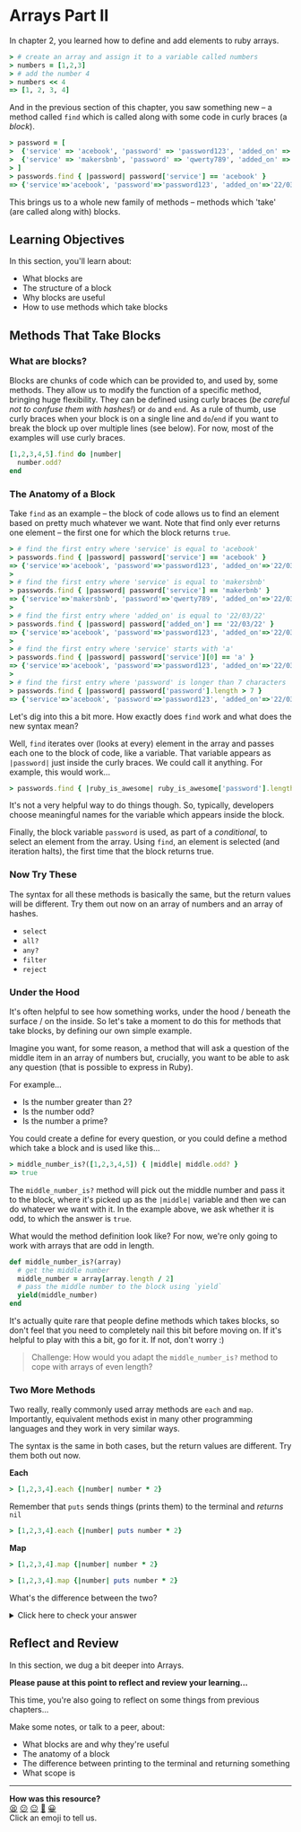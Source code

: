 # Arrays Part II

In chapter 2, you learned how to define and add elements to ruby arrays.

```ruby
> # create an array and assign it to a variable called numbers
> numbers = [1,2,3]
> # add the number 4
> numbers << 4
=> [1, 2, 3, 4]
```

And in the previous section of this chapter, you saw something new – a method called `find` which is called along with some code in curly braces (a _block_).

```ruby
> password = [
>  {'service' => 'acebook', 'password' => 'password123', 'added_on' => '22/03/22'},
>  {'service' => 'makersbnb', 'password' => 'qwerty789', 'added_on' => '22/03/22'}
> ]
> passwords.find { |password| password['service'] == 'acebook' }
=> {'service'=>'acebook', 'password'=>'password123', 'added_on'=>'22/03/22'}
```

This brings us to a whole new family of methods – methods which 'take' (are called along with) blocks.

## Learning Objectives

In this section, you'll learn about:
- What blocks are
- The structure of a block
- Why blocks are useful
- How to use methods which take blocks

## Methods That Take Blocks

### What are blocks?

Blocks are chunks of code which can be provided to, and used by, some methods. They allow us to modify the function of a specific method, bringing huge flexibility. They can be defined using curly braces (_be careful not to confuse them with hashes!_) or `do` and `end`. As a rule of thumb, use curly braces when your block is on a single line and `do`/`end` if you want to break the block up over multiple lines (see below). For now, most of the examples will use curly braces.

```ruby
[1,2,3,4,5].find do |number|
  number.odd?
end
```

### The Anatomy of a Block

Take `find` as an example – the block of code allows us to find an element based on pretty much whatever we want. Note that find only ever returns one element – the first one for which the block returns `true`.

```ruby
> # find the first entry where 'service' is equal to 'acebook'
> passwords.find { |password| password['service'] == 'acebook' }
=> {'service'=>'acebook', 'password'=>'password123', 'added_on'=>'22/03/22'}
>
> # find the first entry where 'service' is equal to 'makersbnb'
> passwords.find { |password| password['service'] == 'makerbnb' }
=> {'service'=>'makersbnb', 'password'=>'qwerty789', 'added_on'=>'22/03/22'}
>
> # find the first entry where 'added_on' is equal to '22/03/22'
> passwords.find { |password| password['added_on'] == '22/03/22' }
=> {'service'=>'acebook', 'password'=>'password123', 'added_on'=>'22/03/22'}
>
> # find the first entry where 'service' starts with 'a'
> passwords.find { |password| password['service'][0] == 'a' }
=> {'service'=>'acebook', 'password'=>'password123', 'added_on'=>'22/03/22'}
>
> # find the first entry where 'password' is longer than 7 characters
> passwords.find { |password| password['password'].length > 7 }
=> {'service'=>'acebook', 'password'=>'password123', 'added_on'=>'22/03/22'}
```

Let's dig into this a bit more. How exactly does `find` work and what does the new syntax mean?

Well, `find` iterates over (looks at every) element in the array and passes each one to the block of code, like a variable. That variable appears as `|password|` just inside the curly braces.  We could call it anything. For example, this would work...

```ruby
> passwords.find { |ruby_is_awesome| ruby_is_awesome['password'].length > 7 }
```

It's not a very helpful way to do things though. So, typically, developers choose meaningful names for the variable which appears inside the block.

Finally, the block variable `password` is used, as part of a _conditional_, to select an element from the array. Using `find`, an element is selected (and iteration halts), the first time that the block returns true.

### Now Try These

The syntax for all these methods is basically the same, but the return values will be different. Try them out now on an array of numbers and an array of hashes.

- `select`
- `all?`
- `any?`
- `filter`
- `reject`

### Under the Hood

It's often helpful to see how something works, under the hood / beneath the surface / on the inside. So let's take a moment to do this for methods that take blocks, by defining our own simple example.

Imagine you want, for some reason, a method that will ask a question of the middle item in an array of numbers but, crucially, you want to be able to ask any question (that is possible to express in Ruby).

For example...

- Is the number greater than 2?
- Is the number odd?
- Is the number a prime?

You could create a define for every question, or you could define a method which take a block and is used like this...

```ruby
> middle_number_is?([1,2,3,4,5]) { |middle| middle.odd? }
=> true
```

The `middle_number_is?` method will pick out the middle number and pass it to the block, where it's picked up as the `|middle|` variable and then we can do whatever we want with it. In the example above, we ask whether it is odd, to which the answer is `true`.

What would the method definition look like?  For now, we're only going to work with arrays that are odd in length.

```ruby
def middle_number_is?(array)
  # get the middle number
  middle_number = array[array.length / 2]
  # pass the middle number to the block using `yield`
  yield(middle_number)
end
```

It's actually quite rare that people define methods which takes blocks, so don't feel that you need to completely nail this bit before moving on. If it's helpful to play with this a bit, go for it. If not, don't worry :)

> Challenge: How would you adapt the `middle_number_is?` method to cope with arrays of even length?

### Two More Methods

Two really, really commonly used array methods are `each` and `map`. Importantly, equivalent methods exist in many other programming languages and they work in very similar ways.

The syntax is the same in both cases, but the return values are different. Try them both out now.

**Each**

```ruby
> [1,2,3,4].each {|number| number * 2}
```

Remember that `puts` sends things (prints them) to the terminal and _returns_ `nil`

```ruby
> [1,2,3,4].each {|number| puts number * 2}
```


**Map**
```ruby
> [1,2,3,4].map {|number| number * 2}
```

```ruby
> [1,2,3,4].map {|number| puts number * 2}
```

What's the difference between the two?

<details>
<summary>Click here to check your answer</summary>
<p>
Both <code>each</code> and <code>map</code> iterate through the array, passing every element to the block. The difference is in the return values – <code>each</code> always returns the original and <code>map</code> always returns a new array, with any changes described in the block applied.
</p>
</details>

## Reflect and Review

In this section, we dug a bit deeper into Arrays.

**Please pause at this point to reflect and review your learning...**

This time, you're also going to reflect on some things from previous chapters...

Make some notes, or talk to a peer, about:
- What blocks are and why they're useful
- The anatomy of a block
- The difference between printing to the terminal and returning something
- What scope is


<!-- BEGIN GENERATED SECTION DO NOT EDIT -->

---

**How was this resource?**  
[😫](https://airtable.com/shrUJ3t7KLMqVRFKR?prefill_Repository=makersacademy/ruby_foundations&prefill_File=chapter3/4_advanced_arrays.md&prefill_Sentiment=😫) [😕](https://airtable.com/shrUJ3t7KLMqVRFKR?prefill_Repository=makersacademy/ruby_foundations&prefill_File=chapter3/4_advanced_arrays.md&prefill_Sentiment=😕) [😐](https://airtable.com/shrUJ3t7KLMqVRFKR?prefill_Repository=makersacademy/ruby_foundations&prefill_File=chapter3/4_advanced_arrays.md&prefill_Sentiment=😐) [🙂](https://airtable.com/shrUJ3t7KLMqVRFKR?prefill_Repository=makersacademy/ruby_foundations&prefill_File=chapter3/4_advanced_arrays.md&prefill_Sentiment=🙂) [😀](https://airtable.com/shrUJ3t7KLMqVRFKR?prefill_Repository=makersacademy/ruby_foundations&prefill_File=chapter3/4_advanced_arrays.md&prefill_Sentiment=😀)  
Click an emoji to tell us.

<!-- END GENERATED SECTION DO NOT EDIT -->
